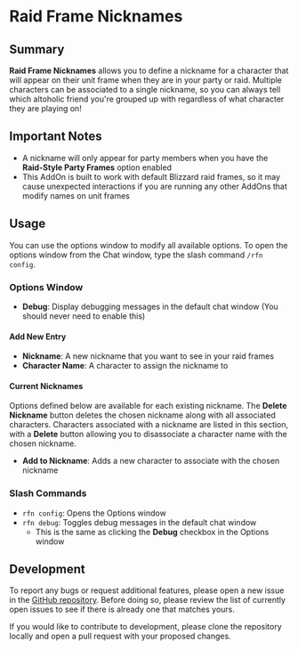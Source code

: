 # Raid Frame Nicknames
## Summary
**Raid Frame Nicknames** allows you to define a nickname for a character that will appear on their unit frame when they are in your party or raid. Multiple characters can be associated to a single nickname, so you can always tell which altoholic friend you're grouped up with regardless of what character they are playing on!

## Important Notes
- A nickname will only appear for party members when you have the **Raid-Style Party Frames** option enabled
- This AddOn is built to work with default Blizzard raid frames, so it may cause unexpected interactions if you are running any other AddOns that modify names on unit frames

## Usage
You can use the options window to modify all available options. To open the options window from the Chat window, type the slash command `/rfn config`.

### Options Window
- **Debug**: Display debugging messages in the default chat window (You should never need to enable this)

#### Add New Entry
- **Nickname**: A new nickname that you want to see in your raid frames
- **Character Name**: A character to assign the nickname to

#### Current Nicknames
Options defined below are available for each existing nickname. The **Delete Nickname** button deletes the chosen nickname along with all associated characters. Characters associated with a nickname are listed in this section, with a **Delete** button allowing you to disassociate a character name with the chosen nickname.
- **Add to Nickname**: Adds a new character to associate with the chosen nickname

### Slash Commands
- `rfn config`: Opens the Options window
- `rfn debug`: Toggles debug messages in the default chat window
  - This is the same as clicking the **Debug** checkbox in the Options window

## Development
To report any bugs or request additional features, please open a new issue in the [GitHub repository](https://github.com/pranavius/RaidFrameNicknames/issues). Before doing so, please review the list of currently open issues to see if there is already one that matches yours.

If you would like to contribute to development, please clone the repository locally and open a pull request with your proposed changes.